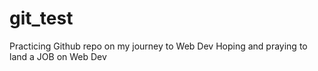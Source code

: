 # git_test
Practicing Github repo on my journey to Web Dev
Hoping and praying to land a JOB on Web Dev